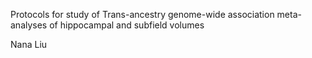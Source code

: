 Protocols for study of
Trans-ancestry genome-wide association meta-analyses of hippocampal and subfield volumes

Nana Liu

